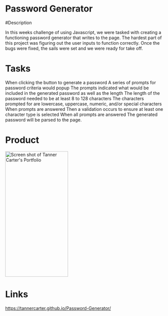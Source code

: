 # Password Generator

#Description

In this weeks challenge of using Javascript, we were tasked with creating a functioning password generator that writes to the page. The hardest part of this project was figuring out the user inputs to function correctly. Once the bugs were fixed, the sails were set and we were ready for take off.

# Tasks

When clicking the button to generate a password
A series of prompts for password criteria would popup
The prompts indicated what would be included in the generated password as well as the length
The length of the password needed to be at least 8 to 128 characters
The characters prompted for are lowercase, uppercase, numeric, and/or special characters
When prompts are answered
Then a validation occurs to ensure at least one character type is selected
When all prompts are answered
The generated password will be parsed to the page.

# Product

<img src="https://user-images.githubusercontent.com/80929740/117531382-160ff880-af97-11eb-965f-8fff518f2739.png)" width="200" height="400" alt="Screen shot of Tanner Carter's Portfolio"/>

# Links

https://tannercarter.github.io/Password-Generator/
